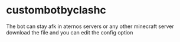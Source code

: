 # custombotbyclashc
The bot can stay afk in aternos servers or any other minecraft server
download the file and you can edit the config option 
